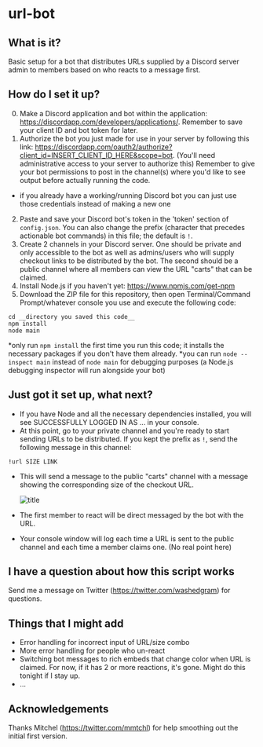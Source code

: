# url-bot

## What is it?
Basic setup for a bot that distributes URLs supplied by a Discord server admin to members based on who reacts to a message first.

## How do I set it up?
0. Make a Discord application and bot within the application: https://discordapp.com/developers/applications/. Remember to save your client ID and bot token for later. 
1. Authorize the bot you just made for use in your server by following this link: https://discordapp.com/oauth2/authorize?client_id=INSERT_CLIENT_ID_HERE&scope=bot. (You'll need administrative access to your server to authorize this) Remember to give your bot permissions to post in the channel(s) where you'd like to see output before actually running the code.
* if you already have a working/running Discord bot you can just use those credentials instead of making a new one
2. Paste and save your Discord bot's token in the 'token' section of `config.json`. You can also change the prefix (character that precedes actionable bot commands) in this file; the default is `!`.
3. Create 2 channels in your Discord server. One should be private and only accessible to the bot as well as admins/users who will supply checkout links to be distributed by the bot. The second should be a public channel where all members can view the URL "carts" that can be claimed.
4. Install Node.js if you haven't yet: https://www.npmjs.com/get-npm
5. Download the ZIP file for this repository, then open Terminal/Command Prompt/whatever console you use and execute the following code:
```
cd __directory you saved this code__
npm install 
node main
```
*only run `npm install` the first time you run this code; it installs the necessary packages if you don't have them already.
*you can run `node --inspect main` instead of `node main` for debugging purposes (a Node.js debugging inspector will run alongside your bot)

## Just got it set up, what next?
- If you have Node and all the necessary dependencies installed, you will see SUCCESSFULLY LOGGED IN AS ... in your console.
- At this point, go to your private channel and you're ready to start sending URLs to be distributed. If you kept the prefix as `!`, send the following message in this channel:
```
!url SIZE LINK
```
- This will send a message to the public "carts" channel with a message showing the corresponding size of the checkout URL.

  ![title](https://github.com/washedgram/url-bot/blob/master/example1.png)
  
- The first member to react will be direct messaged by the bot with the URL.
- Your console window will log each time a URL is sent to the public channel and each time a member claims one. (No real point here)

## I have a question about how this script works
Send me a message on Twitter (https://twitter.com/washedgram) for questions.

## Things that I might add
- Error handling for incorrect input of URL/size combo
- More error handling for people who un-react
- Switching bot messages to rich embeds that change color when URL is claimed. For now, if it has 2 or more reactions, it's gone. Might do this tonight if I stay up.
- ...

## Acknowledgements
Thanks Mitchel (https://twitter.com/mmtchl) for help smoothing out the initial first version.

